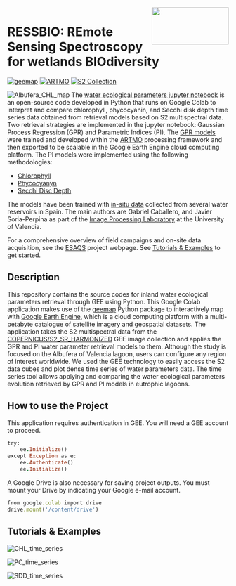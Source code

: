 <img align="right" width="175" height="85" src="https://github.com/Grcf2585/RESSBIO/assets/92304222/4fd0f098-ea32-457e-ae98-c5b7cfa78070">
<!<img align="left" width="250" height="125" src="https://github.com/Grcf2585/RESSBIO/assets/92304222/73954397-7fc9-497b-8258-02a086fa425d">

# RESSBIO: REmote Sensing Spectroscopy for wetlands BIOdiversity

[![geemap](https://img.shields.io/badge/Python%20%2B%20GEE-geemap-blue)](https://geemap.org/) [![ARTMO](https://img.shields.io/badge/GPR-ARTMO-green)](https://artmotoolbox.com/) [![S2 Collection](https://img.shields.io/badge/Optical%20data-Sentinel%202-orange)](https://developers.google.com/earth-engine/datasets/catalog/COPERNICUS_S2_SR_HARMONIZED)

![Albufera_CHL_map](https://github.com/Grcf2585/RESSBIO/assets/92304222/24c5c9b2-2c02-4d62-989b-4fa905b80920)
The [water ecological parameters jupyter notebook](https://github.com/Grcf2585/RESSBIO/blob/main/S2_water_index.ipynb) is an open-source code developed in Python that runs on Google Colab to interpret and compare chlorophyll, phycocyanin, and Secchi disk depth time series data obtained from retrieval models based on S2 multispectral data. Two retrieval strategies are implemented in the jupyter notebook: Gaussian Process Regression (GPR) and Parametric Indices (PI). The [GPR models](https://github.com/Grcf2585/RESSBIO/tree/main/Models) were trained and developed within the [ARTMO](https://artmotoolbox.com/) processing framework and then exported to be scalable in the Google Earth Engine cloud computing platform. The PI models were implemented using the following methodologies: 

+ [Chlorophyll](https://www.limnetica.com/es/monitoring-ecological-state-hypertrophic-lake-albufera-val%C3%A8ncia-spain-using-multitemporal-sentinel-2)
+ [Phycocyanyn](https://www.sciencedirect.com/science/article/pii/S0048969719342949?via%3Dihub)
+ [Secchi Disc Depth](https://www.limnetica.com/es/monitoring-water-transparency-hypertrophic-lake-albufera-val%C3%A8ncia-using-multitemporal-sentinel-2)

The models have been trained with [in-situ data](https://github.com/Grcf2585/RESSBIO/tree/main/In%20situ%20data) collected from several water reservoirs in Spain. The main authors are Gabriel Caballero, and Javier Soria-Perpina as part of the [Image Processing Laboratory](https://ipl.uv.es/?q=es) at the University of Valencia.

For a comprehensive overview of field campaigns and on-site data acquisition, see the [ESAQS](https://leoipl.uv.es/esaqs/) project webpage.
See [Tutorials & Examples](#item1) to get started.

## Description
This repository contains the source codes for inland water ecological parameters retrieval through GEE using Python. This Google Colab application makes use of the [geemap](https://geemap.org/) Python package to interactively map with [Google Earth Engine](https://earthengine.google.com/), which is a cloud computing platform with a multi-petabyte catalogue of satellite imagery and geospatial datasets. The application takes the S2 multispectral data from the [COPERNICUS/S2_SR_HARMONIZED](https://developers.google.com/earth-engine/datasets/catalog/COPERNICUS_S2_SR_HARMONIZED) GEE image collection and applies the GPR and PI water parameter retrieval models to them. Although the study is focused on the Albufera of Valencia lagoon, users can configure any region of interest worldwide. We used the GEE technology to easily access the S2 data cubes and plot dense time series of water parameters data. The time series tool allows applying and comparing the water ecological parameters evolution retrieved by GPR and PI models in eutrophic lagoons.  

## How to use the Project
This application requires authentication in GEE. You will need a GEE account to proceed. 
```ruby
try:
    ee.Initialize()
except Exception as e:
    ee.Authenticate()
    ee.Initialize()
```
A Google Drive is also necessary for saving project outputs. You must mount your Drive by indicating your Google e-mail account.  
```ruby
from google.colab import drive
drive.mount('/content/drive')
```
<a name="item1"></a>
## Tutorials & Examples

![CHL_time_series](https://github.com/Grcf2585/RESSBIO/assets/92304222/b5266955-da77-46b3-a7b0-b998a7ac1657)

![PC_time_series](https://github.com/Grcf2585/RESSBIO/assets/92304222/482d8a1f-e6a4-4f45-b0f7-cce064a62f3e)

![SDD_time_series](https://github.com/Grcf2585/RESSBIO/assets/92304222/8e29fcac-003b-491f-8c70-7ceb29af8f1e)

